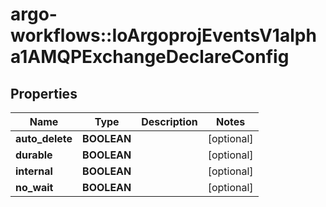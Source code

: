 # argo-workflows::IoArgoprojEventsV1alpha1AMQPExchangeDeclareConfig

## Properties
Name | Type | Description | Notes
------------ | ------------- | ------------- | -------------
**auto_delete** | **BOOLEAN** |  | [optional] 
**durable** | **BOOLEAN** |  | [optional] 
**internal** | **BOOLEAN** |  | [optional] 
**no_wait** | **BOOLEAN** |  | [optional] 


